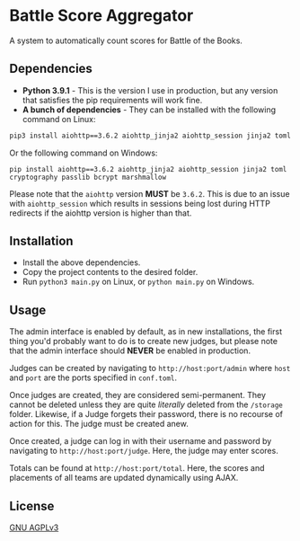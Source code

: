 # Battle Score Aggregator
A system to automatically count scores for Battle of the Books.

## Dependencies
* **Python 3.9.1** - This is the version I use in production, but any version that satisfies the pip requirements will work fine.
* **A bunch of dependencies** - They can be installed with the following command on Linux:
```bash
pip3 install aiohttp==3.6.2 aiohttp_jinja2 aiohttp_session jinja2 toml cryptography passlib bcrypt marshmallow
```
Or the following command on Windows:
```batch
pip install aiohttp==3.6.2 aiohttp_jinja2 aiohttp_session jinja2 toml cryptography passlib bcrypt marshmallow
```
Please note that the `aiohttp` version __MUST__ be `3.6.2`. This is due to an issue with `aiohttp_session` which results in sessions being lost during HTTP redirects if the aiohttp version is higher than that.

## Installation
* Install the above dependencies.
* Copy the project contents to the desired folder.
* Run `python3 main.py` on Linux, or `python main.py` on Windows.

## Usage
The admin interface is enabled by default, as in new installations, the first thing you'd probably want to do is to create new judges, but please note that the admin interface should **NEVER** be enabled in production.

Judges can be created by navigating to `http://host:port/admin` where `host` and `port` are the ports specified in `conf.toml`.

Once judges are created, they are considered semi-permanent. They cannot be deleted unless they are quite *literally* deleted from the `/storage` folder. Likewise, if a Judge forgets their password, there is no recourse of action for this. The judge must be created anew.

Once created, a judge can log in with their username and password by navigating to `http://host:port/judge`. Here, the judge may enter scores.

Totals can be found at `http://host:port/total`. Here, the scores and placements of all teams are updated dynamically using AJAX.

## License
[GNU AGPLv3](https://choosealicense.com/licenses/agpl-3.0/)
